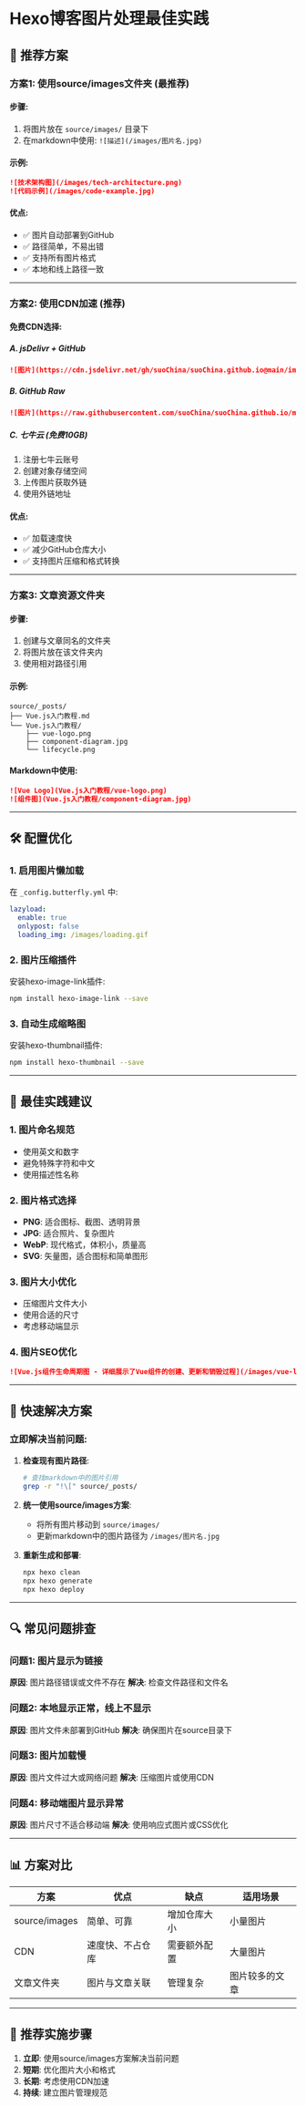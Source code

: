 # Hexo博客图片处理最佳实践

## 🎯 推荐方案

### 方案1: 使用source/images文件夹 (最推荐)

#### 步骤:
1. 将图片放在 `source/images/` 目录下
2. 在markdown中使用: `![描述](/images/图片名.jpg)`

#### 示例:
```markdown
![技术架构图](/images/tech-architecture.png)
![代码示例](/images/code-example.jpg)
```

#### 优点:
- ✅ 图片自动部署到GitHub
- ✅ 路径简单，不易出错
- ✅ 支持所有图片格式
- ✅ 本地和线上路径一致

---

### 方案2: 使用CDN加速 (推荐)

#### 免费CDN选择:

##### A. jsDelivr + GitHub
```markdown
![图片](https://cdn.jsdelivr.net/gh/suoChina/suoChina.github.io@main/images/图片名.jpg)
```

##### B. GitHub Raw
```markdown
![图片](https://raw.githubusercontent.com/suoChina/suoChina.github.io/main/images/图片名.jpg)
```

##### C. 七牛云 (免费10GB)
1. 注册七牛云账号
2. 创建对象存储空间
3. 上传图片获取外链
4. 使用外链地址

#### 优点:
- ✅ 加载速度快
- ✅ 减少GitHub仓库大小
- ✅ 支持图片压缩和格式转换

---

### 方案3: 文章资源文件夹

#### 步骤:
1. 创建与文章同名的文件夹
2. 将图片放在该文件夹内
3. 使用相对路径引用

#### 示例:
```
source/_posts/
├── Vue.js入门教程.md
└── Vue.js入门教程/
    ├── vue-logo.png
    ├── component-diagram.jpg
    └── lifecycle.png
```

#### Markdown中使用:
```markdown
![Vue Logo](Vue.js入门教程/vue-logo.png)
![组件图](Vue.js入门教程/component-diagram.jpg)
```

---

## 🛠️ 配置优化

### 1. 启用图片懒加载
在 `_config.butterfly.yml` 中:
```yaml
lazyload:
  enable: true
  onlypost: false
  loading_img: /images/loading.gif
```

### 2. 图片压缩插件
安装hexo-image-link插件:
```bash
npm install hexo-image-link --save
```

### 3. 自动生成缩略图
安装hexo-thumbnail插件:
```bash
npm install hexo-thumbnail --save
```

---

## 📝 最佳实践建议

### 1. 图片命名规范
- 使用英文和数字
- 避免特殊字符和中文
- 使用描述性名称

### 2. 图片格式选择
- **PNG**: 适合图标、截图、透明背景
- **JPG**: 适合照片、复杂图片
- **WebP**: 现代格式，体积小，质量高
- **SVG**: 矢量图，适合图标和简单图形

### 3. 图片大小优化
- 压缩图片文件大小
- 使用合适的尺寸
- 考虑移动端显示

### 4. 图片SEO优化
```markdown
![Vue.js组件生命周期图 - 详细展示了Vue组件的创建、更新和销毁过程](/images/vue-lifecycle.png)
```

---

## 🚀 快速解决方案

### 立即解决当前问题:

1. **检查现有图片路径**:
   ```bash
   # 查找markdown中的图片引用
   grep -r "!\[" source/_posts/
   ```

2. **统一使用source/images方案**:
   - 将所有图片移动到 `source/images/`
   - 更新markdown中的图片路径为 `/images/图片名.jpg`

3. **重新生成和部署**:
   ```bash
   npx hexo clean
   npx hexo generate
   npx hexo deploy
   ```

---

## 🔍 常见问题排查

### 问题1: 图片显示为链接
**原因**: 图片路径错误或文件不存在
**解决**: 检查文件路径和文件名

### 问题2: 本地显示正常，线上不显示
**原因**: 图片文件未部署到GitHub
**解决**: 确保图片在source目录下

### 问题3: 图片加载慢
**原因**: 图片文件过大或网络问题
**解决**: 压缩图片或使用CDN

### 问题4: 移动端图片显示异常
**原因**: 图片尺寸不适合移动端
**解决**: 使用响应式图片或CSS优化

---

## 📊 方案对比

| 方案 | 优点 | 缺点 | 适用场景 |
|------|------|------|----------|
| source/images | 简单、可靠 | 增加仓库大小 | 小量图片 |
| CDN | 速度快、不占仓库 | 需要额外配置 | 大量图片 |
| 文章文件夹 | 图片与文章关联 | 管理复杂 | 图片较多的文章 |

---

## 🎯 推荐实施步骤

1. **立即**: 使用source/images方案解决当前问题
2. **短期**: 优化图片大小和格式
3. **长期**: 考虑使用CDN加速
4. **持续**: 建立图片管理规范
